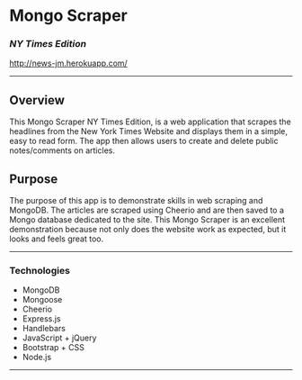# Mongo Scraper
### *NY Times Edition*

http://news-jm.herokuapp.com/

---

## Overview
This Mongo Scraper NY Times Edition, is a web application that scrapes the headlines from the New York Times Website and displays them in a simple, easy to read form. The app then allows users to create and delete public notes/comments on articles.

## Purpose
The purpose of this app is to demonstrate skills in web scraping and MongoDB. The articles are scraped using Cheerio and are then saved to a Mongo database dedicated to the site. This Mongo Scraper is an excellent demonstration because not only does the website work as expected, but it looks and feels great too.

---

### Technologies
- MongoDB
- Mongoose
- Cheerio
- Express.js
- Handlebars
- JavaScript + jQuery
- Bootstrap + CSS
- Node.js

---


